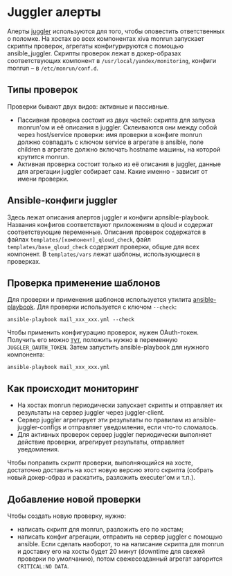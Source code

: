 # Juggler алерты
Алерты [juggler](https://juggler.yandex-team.ru) используются для того, чтобы оповестить ответственных о поломке. На хостах во всех компонентах xiva monrun запускает скрипты проверок, агрегаты конфигурируются с помощью ansible_juggler. Скрипты проверок лежат в докер-образах соответствующих компонент в `/usr/local/yandex/monitoring`, конфиги monrun – в `/etc/monrun/conf.d`.

## Типы проверок
Проверки бывают двух видов: активные и пассивные.
* Пассивная проверка состоит из двух частей: скрипта для запуска monrun'ом и её описания в juggler. Склеиваются они между собой через host/service проверки: имя проверки в конфиге monrun должно совпадать с ключом service в агрегате в ansible, поле children в агрегате должно включать hostname машины, на которой крутится monrun.
* Активная проверка состоит только из её описания в juggler, данные для агрегации juggler собирает сам. Какие именно - зависит от имени проверки.

## Ansible-конфиги juggler
Здесь лежат описания алертов juggler и конфиги apnsible-playbook. Названия конфигов соответствуют приложениям в qloud и содержат соответствующие переменные. Описания проверок содержатся в файлах `templates/[компонент]_qloud_check`, файл `templates/base_qloud_check` содержит проверки, общие для всех компонент. В `templates/vars` лежат шаблоны, использующиеся в проверках.

## Проверка применение шаблонов
Для проверки и применения шаблонов используется утилита [ansible-playbook](https://wiki.yandex-team.ru/sm/juggler/ansible/). Для проверки используется с ключом `--check`:
```
ansible-playbook mail_xxx_xxx.yml --check
```

Чтобы применить конфигурацию проверок, нужен OAuth-токен. Получить его можно [тут](https://oauth.yandex-team.ru/authorize?response_type=token&client_id=cd178dcdc31a4ed79f42467f2d89b0d0), положить нужно в переменную `JUGGLER_OAUTH_TOKEN`. Затем запустить ansible-playbook для нужного компонента:
```
ansible-playbook mail_xxx_xxx.yml
```

## Как происходит мониторинг
* На хостах monrun периодически запускает скрипты и отправляет их результаты на сервер juggler через juggler-client.
* Сервер juggler агрегирует эти результаты по правилам из ansible-juggler-configs и отправляет уведомления, если что-то сломалось.
* Для активных проверок сервер juggler периодически выполняет действие проверки, агрегирует результаты, отправляет уведомления.

Чтобы поправить скрипт проверки, выполняющийся на хосте, достаточно доставить на хост новую версию этого скрипта (собрать новый докер-образ и раскатить, разложить executer'ом и т.п.).

## Добавление новой проверки
Чтобы создать новую проверку, нужно:
* написать скрипт для monrun, разложить его по хостам;
* написать конфиг агрегации, отправить на сервер juggler с помощью ansible.
Если сделать наоборот, то на написание скрипта для monrun и доставку его на хосты будет 20 минут (downtime для свежей проверки по умолчанию), потом свежесозданный агрегат загорится `CRITICAL:NO DATA`.
